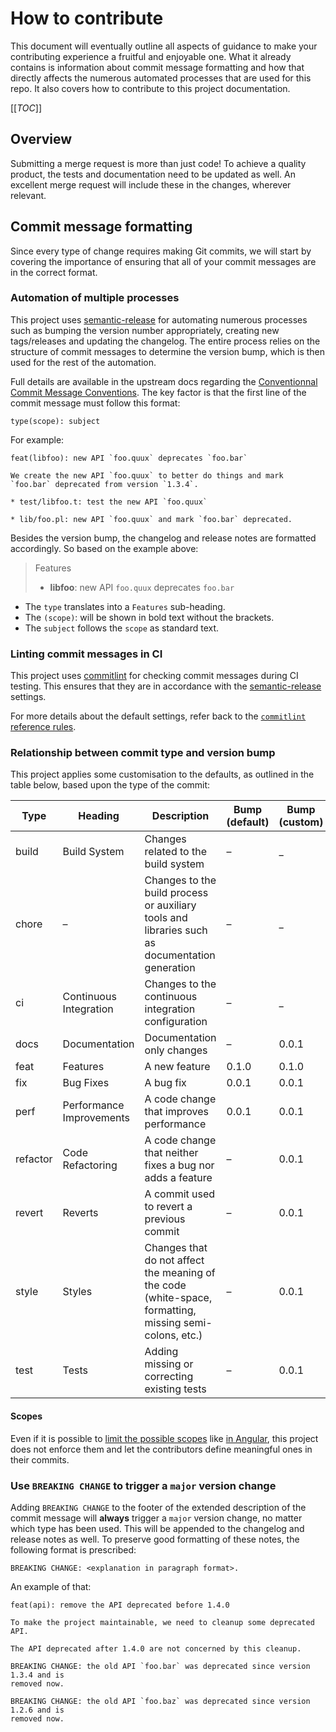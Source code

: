 # How to contribute

This document will eventually outline all aspects of guidance to make your
contributing experience a fruitful and enjoyable one. What it already contains
is information about commit message formatting and how that directly affects
the numerous automated processes that are used for this repo. It also covers
how to contribute to this project documentation.

[[_TOC_]]

## Overview


Submitting a merge request is more than just code! To achieve a quality
product, the tests and documentation need to be updated as well. An excellent
merge request will include these in the changes, wherever relevant.


## Commit message formatting

Since every type of change requires making Git commits, we will start by
covering the importance of ensuring that all of your commit messages are in the
correct format.

### Automation of multiple processes

This project uses
[semantic-release](https://github.com/semantic-release/semantic-release) for
automating numerous processes such as bumping the version number appropriately,
creating new tags/releases and updating the changelog. The entire process
relies on the structure of commit messages to determine the version bump, which
is then used for the rest of the automation.

Full details are available in the upstream docs regarding
the [Conventionnal Commit Message Conventions](https://www.conventionalcommits.org/en/v1.0.0/).
The key factor is that the first line of the commit message must follow this format:

```
type(scope): subject
```

For example:

```
feat(libfoo): new API `foo.quux` deprecates `foo.bar`

We create the new API `foo.quux` to better do things and mark
`foo.bar` deprecated from version `1.3.4`.

* test/libfoo.t: test the new API `foo.quux`

* lib/foo.pl: new API `foo.quux` and mark `foo.bar` deprecated.
```

Besides the version bump, the changelog and release notes are formatted
accordingly. So based on the example above:

> Features
>
> - **libfoo**: new API `foo.quux` deprecates `foo.bar`

- The `type` translates into a `Features` sub-heading.
- The `(scope)`: will be shown in bold text without the brackets.
- The `subject` follows the `scope` as standard text.

### Linting commit messages in CI

This project uses
[commitlint](https://github.com/conventional-changelog/commitlint) for checking
commit messages during CI testing. This ensures that they are in accordance
with the
[semantic-release](https://github.com/semantic-release/semantic-release)
settings.

For more details about the default settings, refer back to
the [`commitlint` reference rules](https://conventional-changelog.github.io/commitlint/#/reference-rules).


### Relationship between commit type and version bump

This project applies some customisation to the defaults, as outlined in the
table below, based upon the type of the commit:

| Type     | Heading                  | Description                                                                                             | Bump (default) | Bump (custom) |
|----------|--------------------------|---------------------------------------------------------------------------------------------------------|----------------|---------------|
| build    | Build System             | Changes related to the build system                                                                     | –              | _             |
| chore    | –                        | Changes to the build process or auxiliary tools and libraries such as documentation generation          | –              | _             |
| ci       | Continuous Integration   | Changes to the continuous integration configuration                                                     | –              | _             |
| docs     | Documentation            | Documentation only changes                                                                              | –              | 0.0.1         |
| feat     | Features                 | A new feature                                                                                           | 0.1.0          | 0.1.0         |
| fix      | Bug Fixes                | A bug fix                                                                                               | 0.0.1          | 0.0.1         |
| perf     | Performance Improvements | A code change that improves performance                                                                 | 0.0.1          | 0.0.1         |
| refactor | Code Refactoring         | A code change that neither fixes a bug nor adds a feature                                               | –              | 0.0.1         |
| revert   | Reverts                  | A commit used to revert a previous commit                                                               | –              | 0.0.1         |
| style    | Styles                   | Changes that do not affect the meaning of the code (white-space, formatting, missing semi-colons, etc.) | –              | 0.0.1         |
| test     | Tests                    | Adding missing or correcting existing tests                                                             | –              | 0.0.1         |


#### Scopes

Even if it is possible to
[limit the possible scopes](https://github.com/conventional-changelog/commitlint/blob/master/docs/reference-rules.md#scope-enum)
like [in Angular](https://github.com/angular/angular/blob/master/CONTRIBUTING.md#scope),
this project does not enforce them and let the contributors define meaningful
ones in their commits.

### Use `BREAKING CHANGE` to trigger a `major` version change

Adding `BREAKING CHANGE` to the footer of the extended description of the
commit message will **always** trigger a `major` version change, no matter
which type has been used. This will be appended to the changelog and release
notes as well. To preserve good formatting of these notes, the following format
is prescribed:

```
BREAKING CHANGE: <explanation in paragraph format>.
```

An example of that:

```
feat(api): remove the API deprecated before 1.4.0

To make the project maintainable, we need to cleanup some deprecated
API.

The API deprecated after 1.4.0 are not concerned by this cleanup.

BREAKING CHANGE: the old API `foo.bar` was deprecated since version 1.3.4 and is
removed now.

BREAKING CHANGE: the old API `foo.baz` was deprecated since version 1.2.6 and is
removed now.
```
